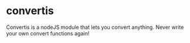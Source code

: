 # convertis
Convertis is a nodeJS module that lets you convert anything. Never write your own convert functions again!
